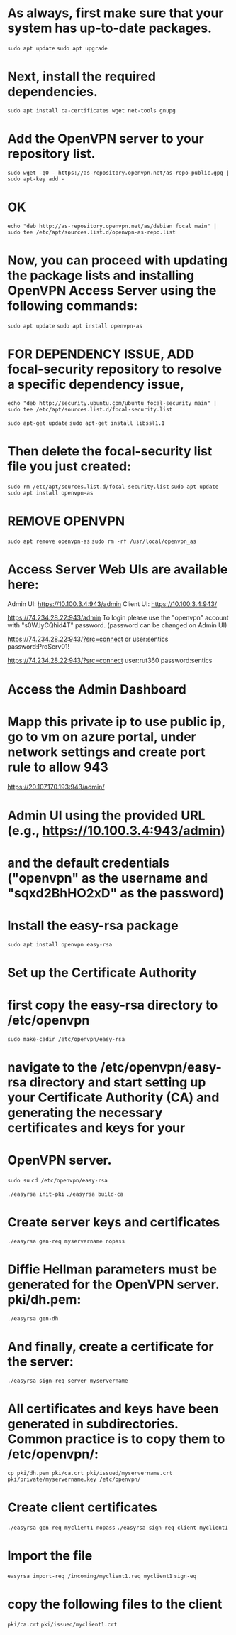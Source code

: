 # As always, first make sure that your system has up-to-date packages.

`sudo apt update`
`sudo apt upgrade`
# Next, install the required dependencies.

`sudo apt install ca-certificates wget net-tools gnupg`
# Add the OpenVPN server to your repository list.
`sudo wget -qO - https://as-repository.openvpn.net/as-repo-public.gpg | sudo apt-key add -`
# OK

`echo "deb http://as-repository.openvpn.net/as/debian focal main" | sudo tee /etc/apt/sources.list.d/openvpn-as-repo.list`

# Now, you can proceed with updating the package lists and installing OpenVPN Access Server using the following commands:
`sudo apt update`
`sudo apt install openvpn-as`


# FOR DEPENDENCY ISSUE, ADD focal-security repository to resolve a specific dependency issue,
`echo "deb http://security.ubuntu.com/ubuntu focal-security main" | sudo tee /etc/apt/sources.list.d/focal-security.list`

`sudo apt-get update`
`sudo apt-get install libssl1.1`

# Then delete the focal-security list file you just created:
`sudo rm /etc/apt/sources.list.d/focal-security.list`
`sudo apt update`
`sudo apt install openvpn-as`

# REMOVE OPENVPN 
`sudo apt remove openvpn-as`
`sudo rm -rf /usr/local/openvpn_as`





# Access Server Web UIs are available here:
Admin  UI: https://10.100.3.4:943/admin
Client UI: https://10.100.3.4:943/

https://74.234.28.22:943/admin
To login please use the "openvpn" account with "s0WJyCQhid4T" password.
(password can be changed on Admin UI)

https://74.234.28.22:943/?src=connect
or user:sentics password:ProServ01!


https://74.234.28.22:943/?src=connect
user:rut360 password:sentics

# Access the Admin Dashboard

# Mapp this private ip to use public ip, go to vm on azure portal, under network settings and create port rule to allow 943
https://20.107.170.193:943/admin/

# Admin UI using the provided URL (e.g., https://10.100.3.4:943/admin) 
# and the default credentials ("openvpn" as the username and "sqxd2BhHO2xD" as the password)

# Install the easy-rsa package
`sudo apt install openvpn easy-rsa`

# Set up the Certificate Authority
# first copy the easy-rsa directory to /etc/openvpn
`sudo make-cadir /etc/openvpn/easy-rsa`

# navigate to the /etc/openvpn/easy-rsa directory and start setting up your Certificate Authority (CA) and generating the necessary certificates and keys for your 
# OpenVPN server.
`sudo su`
`cd /etc/openvpn/easy-rsa`

`./easyrsa init-pki`
`./easyrsa build-ca`

# Create server keys and certificates
`./easyrsa gen-req myservername nopass`

# Diffie Hellman parameters must be generated for the OpenVPN server. pki/dh.pem:
`./easyrsa gen-dh`

# And finally, create a certificate for the server:

`./easyrsa sign-req server myservername`

# All certificates and keys have been generated in subdirectories. Common practice is to copy them to /etc/openvpn/:

`cp pki/dh.pem pki/ca.crt pki/issued/myservername.crt pki/private/myservername.key /etc/openvpn/`

# Create client certificates

`./easyrsa gen-req myclient1 nopass`
`./easyrsa sign-req client myclient1`


# Import the file
`easyrsa import-req /incoming/myclient1.req myclient1`
`sign-eq`

#  copy the following files to the client

`pki/ca.crt`
`pki/issued/myclient1.crt`

